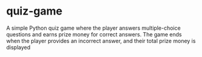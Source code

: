 # quiz-game
A simple Python quiz game where the player answers multiple-choice questions and earns prize money for correct answers. The game ends when the player provides an incorrect answer, and their total prize money is displayed
